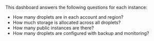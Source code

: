 This dashboard answers the following questions for each instance:

- How many droplets are in each account and region?
- How much storage is allocated across all droplets?
- How many public instances are there?
- How many droplets are configured with backup and monitoring?
